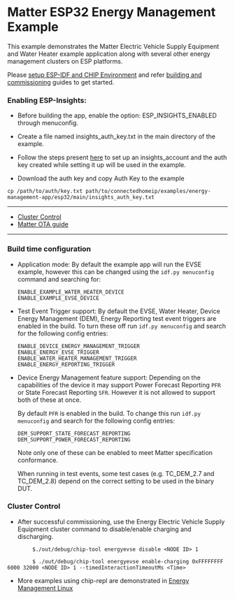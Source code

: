 # Matter ESP32 Energy Management Example

This example demonstrates the Matter Electric Vehicle Supply Equipment and Water
Heater example application along with several other energy management clusters
on ESP platforms.

Please
[setup ESP-IDF and CHIP Environment](../../../docs/guides/esp32/setup_idf_chip.md)
and refer
[building and commissioning](../../../docs/guides/esp32/build_app_and_commission.md)
guides to get started.

### Enabling ESP-Insights:

-   Before building the app, enable the option: ESP_INSIGHTS_ENABLED through
    menuconfig.

-   Create a file named insights_auth_key.txt in the main directory of the
    example.

-   Follow the steps present
    [here](https://github.com/espressif/esp-insights/blob/main/examples/README.md#set-up-esp-insights-account)
    to set up an insights_account and the auth key created while setting it up
    will be used in the example.

-   Download the auth key and copy Auth Key to the example

```
cp /path/to/auth/key.txt path/to/connectedhomeip/examples/energy-management-app/esp32/main/insights_auth_key.txt
```

---

-   [Cluster Control](#cluster-control)
-   [Matter OTA guide](../../../docs/guides/esp32/ota.md)

---

### Build time configuration

-   Application mode: By default the example app will run the EVSE example,
    however this can be changed using the `idf.py menuconfig` command and
    searching for:

        ENABLE_EXAMPLE_WATER_HEATER_DEVICE
        ENABLE_EXAMPLE_EVSE_DEVICE

-   Test Event Trigger support: By default the EVSE, Water Heater, Device Energy
    Management (DEM), Energy Reporting test event triggers are enabled in the
    build. To turn these off run `idf.py menuconfig` and search for the
    following config entries:

        ENABLE_DEVICE_ENERGY_MANAGEMENT_TRIGGER
        ENABLE_ENERGY_EVSE_TRIGGER
        ENABLE_WATER_HEATER_MANAGEMENT_TRIGGER
        ENABLE_ENERGY_REPORTING_TRIGGER

-   Device Energy Management feature support: Depending on the capabilities of
    the device it may support Power Forecast Reporting `PFR` or State Forecast
    Reporting `SFR`. However it is not allowed to support both of these at once.

    By default `PFR` is enabled in the build. To change this run
    `idf.py menuconfig` and search for the following config entries:

        DEM_SUPPORT_STATE_FORECAST_REPORTING
        DEM_SUPPORT_POWER_FORECAST_REPORTING

    Note only one of these can be enabled to meet Matter specification
    conformance.

    When running in test events, some test cases (e.g. TC_DEM_2.7 and
    TC_DEM_2.8) depend on the correct setting to be used in the binary DUT.

### Cluster Control

-   After successful commissioning, use the Energy Electric Vehicle Supply
    Equipment cluster command to disable/enable charging and discharging.

```
        $./out/debug/chip-tool energyevse disable <NODE ID> 1
```

```
        $ ./out/debug/chip-tool energyevse enable-charging 0xFFFFFFFF 6000 32000 <NODE ID> 1 --timedInteractionTimeoutMs <Time>
```

-   More examples using chip-repl are demonstrated in
    [Energy Management Linux](../linux/README.md)
